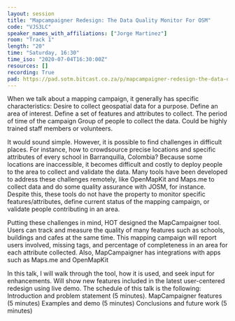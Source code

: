 ```yaml
---
layout: session
title: "Mapcampaigner Redesign: The Data Quality Monitor For OSM"
code: "VJS3LC"
speaker_names_with_affiliations: ["Jorge Martinez"]
room: "Track 1"
length: "20"
time: "Saturday, 16:30"
time_iso: "2020-07-04T16:30:00Z"
resources: []
recording: True
pad: https://pad.sotm.bitcast.co.za/p/mapcampaigner-redesign-the-data-quality-monitor-fo
---
```

When we talk about a mapping campaign, it generally has specific characteristics:
Desire to collect geospatial data for a purpose.
Define an area of interest.
Define a set of features and attributes to collect.
The period of time of the campaign
Group of people to collect the data. Could be highly trained staff members or volunteers.

It would sound simple. However, it is possible to find challenges in difficult places. For instance, how to crowdsource precise locations and specific attributes of every school in Barranquilla, Colombia? Because some locations are inaccessible, it becomes difficult and costly to deploy people to the area to collect and validate the data. Many tools have been developed to address these challenges remotely, like OpenMapKit and Maps.me to collect data and do some quality assurance with JOSM, for instance. Despite this, these tools do not have the property to monitor specific features/attributes, define current status of the mapping campaign, or validate people contributing in an area.

Putting these challenges in mind, HOT designed the MapCampaigner tool. Users can track and measure the quality of many features such as schools, buildings and cafes at the same time. This mapping campaign will report users involved, missing tags, and percentage of completeness in an area for each attribute collected. Also, MapCampaigner has integrations with apps such as Maps.me and OpenMapKit

In this talk, I will walk through the tool, how it is used, and seek input for enhancements. Will show new features included in the latest user-centered redesign using  live demo. The schedule of this talk is the following:
Introduction and problem statement (5 minutes).
MapCampaigner features (5 minutes)
Examples and demo (5 minutes)
Conclusions and future work (5 minutes)
